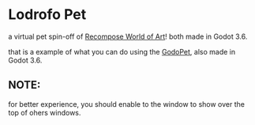 # Lodrofo Pet
a virtual pet spin-off of [Recompose World of Art](https://github.com/DOGamedev5/Recompose_World-of-Art)!
both made in Godot 3.6.

that is a example of what you can do using the [GodoPet](https://github.com/Ciencia-Cafe/GodoPet), also made in Godot 3.6.

## NOTE:
for better experience, you should enable to the window to show over the top of ohers windows.
